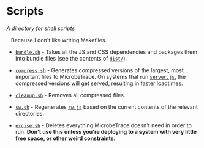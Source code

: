 # Scripts

_A directory for shell scripts_

...Because I don't like writing Makefiles.

- [`bundle.sh`](https://github.com/CDCgov/MicrobeTrace/blob/dev/scripts/bundle.sh) -
  Takes all the JS and CSS dependencies and packages them into bundle files (see
  the contents of
  [`dist/`](https://github.com/CDCgov/MicrobeTrace/tree/dev/dist)).

- [`compress.sh`](https://github.com/CDCgov/MicrobeTrace/blob/dev/scripts/compress.sh) -
  Generates compressed versions of the largest, most important files to
  MicrobeTrace. On systems that run
  [`server.js`](https://github.com/CDCgov/MicrobeTrace/blob/dev/server.js), the
  compressed versions will get served, resulting in faster loadtimes.

- [`cleanup.sh`](https://github.com/CDCgov/MicrobeTrace/blob/dev/scripts/compress.sh) -
  Removes all compressed files.

- [`sw.sh`](https://github.com/CDCgov/MicrobeTrace/blob/dev/scripts/sw.sh) -
  Regenerates [`sw.js`](https://github.com/CDCgov/MicrobeTrace/blob/dev/sw.js)
  based on the current contents of the relevant directories.

- [`excise.sh`](https://github.com/CDCgov/MicrobeTrace/blob/dev/scripts/excise.sh) -
  Deletes everything MicrobeTrace doesn't need in order to run. **Don't use this
  unless you're deploying to a system with very little free space, or other
  weird constraints.**
